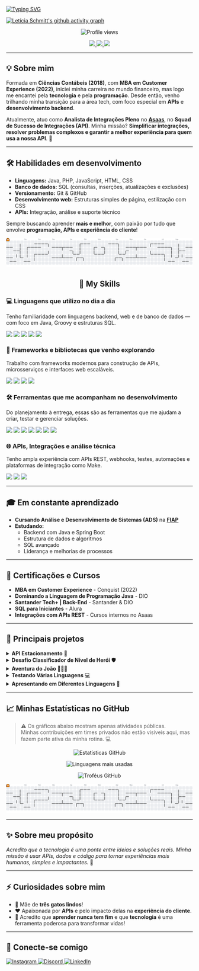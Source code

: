 [![Typing SVG](https://readme-typing-svg.herokuapp.com/?color=67cb57&size=35&center=true&vCenter=true&width=1000&lines=Hello,+my+name+is+Letícia+Schmitt;I'm+a+Software+Development+student;I’m+a+technology+content+creator;Be+Welcome!+:%29)](https://git.io/typing-svg)

[![Letícia Schmitt's github activity graph](https://github-readme-activity-graph.vercel.app/graph?username=leticiaschmitt&bg_color=0d1117&color=67cb57&line=67cb57&point=67cb57&area=true&area_color=67cb57&hide_border=true)](https://github.com/arturbomtempo-dev/)

<p align="center">
  <img src="https://komarev.com/ghpvc/?username=leticiaschmitt&color=ff0000" alt="Profile views" />
</p>

<p align="center">
  <a href="https://www.linkedin.com/in/leticiarochas/">
    <img src="https://img.shields.io/badge/LinkedIn-0077B5?style=for-the-badge&logo=linkedin&logoColor=white" />
  </a>
  <a href="https://github.com/leticiaschmitt">
    <img src="https://img.shields.io/badge/GitHub-181717?style=for-the-badge&logo=github&logoColor=white" />
  </a>
  <a href="https://www.instagram.com/leh_schmitt/">
    <img src="https://img.shields.io/badge/Instagram-E4405F?style=for-the-badge&logo=instagram&logoColor=white" />
  </a>
</p>

---

## 💡 Sobre mim

Formada em **Ciências Contábeis (2018)**, com **MBA em Customer Experience (2022)**, iniciei minha carreira no mundo financeiro, mas logo me encantei pela **tecnologia** e pela **programação**. Desde então, venho trilhando minha transição para a área tech, com foco especial em **APIs** e **desenvolvimento backend**.

Atualmente, atuo como **Analista de Integrações Pleno** no **[Asaas](https://www.asaas.com/)**, no **Squad de Sucesso de Integrações (API)**. Minha missão? **Simplificar integrações, resolver problemas complexos e garantir a melhor experiência para quem usa a nossa API**. 🚀

---

## 🛠️ Habilidades em desenvolvimento

- **Linguagens:** Java, PHP, JavaScript, HTML, CSS  
- **Banco de dados:** SQL (consultas, inserções, atualizações e exclusões)  
- **Versionamento:** Git & GitHub  
- **Desenvolvimento web:** Estruturas simples de página, estilização com CSS  
- **APIs:** Integração, análise e suporte técnico

Sempre buscando aprender **mais e melhor**, com paixão por tudo que envolve **programação, APIs e experiência do cliente**!

<p align="center">
  <img alt="pacman contribution graph" src="https://raw.githubusercontent.com/leticiaschmitt/leticiaschmitt/output/pacman-contribution-graph.svg" />
</p>

<h2 align="center">🧠 My Skills</h2>

<!-- Linguagens de Programação -->
<h3>💻 Linguagens que utilizo no dia a dia</h3>
<p>Tenho familiaridade com linguagens backend, web e de banco de dados — com foco em Java, Groovy e estruturas SQL.</p>

<p align="left">
  <img src="https://img.shields.io/badge/Java-ED8B00?style=for-the-badge&logo=java&logoColor=white" />
  <img src="https://img.shields.io/badge/Groovy-4298B8?style=for-the-badge&logo=apache-groovy&logoColor=white" />
  <img src="https://img.shields.io/badge/TypeScript-3178C6?style=for-the-badge&logo=typescript&logoColor=white" />
  <img src="https://img.shields.io/badge/JavaScript-F7DF1E?style=for-the-badge&logo=javascript&logoColor=black" />
  <img src="https://img.shields.io/badge/SQL-003B57?style=for-the-badge&logo=postgresql&logoColor=white" />
</p>

<!-- Frameworks e Bibliotecas -->
<h3>🚀 Frameworks e bibliotecas que venho explorando</h3>
<p>Trabalho com frameworks modernos para construção de APIs, microsserviços e interfaces web escaláveis.</p>

<p align="left">
  <img src="https://img.shields.io/badge/Spring_Boot-6DB33F?style=for-the-badge&logo=spring-boot&logoColor=white" />
  <img src="https://img.shields.io/badge/NestJS-E0234E?style=for-the-badge&logo=nestjs&logoColor=white" />
  <img src="https://img.shields.io/badge/React-61DAFB?style=for-the-badge&logo=react&logoColor=black" />
  <img src="https://img.shields.io/badge/TailwindCSS-38B2AC?style=for-the-badge&logo=tailwind-css&logoColor=white" />
</p>

<!-- Ferramentas e Plataformas -->
<h3>🛠️ Ferramentas que me acompanham no desenvolvimento</h3>
<p>Do planejamento à entrega, essas são as ferramentas que me ajudam a criar, testar e gerenciar soluções.</p>

<p align="left">
  <img src="https://img.shields.io/badge/Postman-FF6C37?style=for-the-badge&logo=postman&logoColor=white" />
  <img src="https://img.shields.io/badge/Figma-F24E1E?style=for-the-badge&logo=figma&logoColor=white" />
  <img src="https://img.shields.io/badge/VS_Code-007ACC?style=for-the-badge&logo=visual-studio-code&logoColor=white" />
  <img src="https://img.shields.io/badge/Git-F05032?style=for-the-badge&logo=git&logoColor=white" />
  <img src="https://img.shields.io/badge/GitHub-181717?style=for-the-badge&logo=github&logoColor=white" />
  <img src="https://img.shields.io/badge/Linux-FCC624?style=for-the-badge&logo=linux&logoColor=black" />
  <img src="https://img.shields.io/badge/Oracle_SQL_Developer-F80000?style=for-the-badge&logo=oracle&logoColor=white" />
</p>

<!-- APIs, Integrações e Diagnóstico -->
<h3>🌐 APIs, Integrações e análise técnica</h3>
<p>Tenho ampla experiência com APIs REST, webhooks, testes, automações e plataformas de integração como Make.</p>

<p align="left">
  <img src="https://img.shields.io/badge/APIs-FF4500?style=for-the-badge" />
  <img src="https://img.shields.io/badge/Webhooks-000000?style=for-the-badge&logo=hookdeck&logoColor=white" />
  <img src="https://img.shields.io/badge/Databricks-E25A1C?style=for-the-badge&logo=databricks&logoColor=white" />
</p>

---

## 🎓 Em constante aprendizado

- **Cursando Análise e Desenvolvimento de Sistemas (ADS)** na **[FIAP](https://www.fiap.com.br/)**  
- **Estudando:**  
  - Backend com Java e Spring Boot  
  - Estrutura de dados e algoritmos  
  - SQL avançado  
  - Liderança e melhorias de processos  

---

## 📜 Certificações e Cursos

- **MBA em Customer Experience** - Conquist (2022)
- **Dominando a Linguagem de Programação Java** - DIO
- **Santander Tech+ | Back-End** - Santander & DIO
- **SQL para Iniciantes** - Alura
- **Integrações com APIs REST** - Cursos internos no Asaas

---

## 🚀 Principais projetos

<details>
  <summary><strong>API Estacionamento</strong> 🚗</summary>
  <p>
    API completa para gerenciamento de um estacionamento, com **Spring Boot**, **Spring Security** e **PostgreSQL**.  
    <a href="https://github.com/leticiaschmitt/API-Estacionamento">🔗 Ver projeto</a>
  </p>
</details>

<details>
  <summary><strong>Desafio Classificador de Nível de Herói</strong> 🛡️</summary>
  <p>
    Projeto em **Java** para classificar níveis de heróis com base na quantidade de XP.  
    <a href="https://github.com/leticiaschmitt/desafio-classificador-de-nivel-de-heroi">🔗 Ver projeto</a>
  </p>
</details>

<details>
  <summary><strong>Aventura do João 🌳🧙‍♂️</strong></summary>
  <p>
    História interativa em **JavaScript**, **Java** e **C#**, com decisões que mudam o rumo da história!  
    <a href="https://github.com/leticiaschmitt/Estruturas-condicionais">🔗 Ver projeto</a>
  </p>
</details>

<details>
  <summary><strong>Testando Várias Linguagens</strong> 💻</summary>
  <p>
    Entrada e saída de dados, condicionais e interações em **Java**, **JavaScript**, **C#** e **PHP**.  
    <a href="https://github.com/leticiaschmitt/Testando-varias-linguagens">🔗 Ver projeto</a>
  </p>
</details>

<details>
  <summary><strong>Apresentando em Diferentes Linguagens</strong> 📣</summary>
  <p>
    Pequeno programa que coleta e valida dados do usuário, explorando **JavaScript**, **PHP** e **C#**.  
    <a href="https://github.com/leticiaschmitt/Apresentando">🔗 Ver projeto</a>
  </p>
</details>

---

## 📈 Minhas Estatísticas no GitHub

> ⚠️ Os gráficos abaixo mostram apenas atividades públicas.  
> Minhas contribuições em times privados não estão visíveis aqui, mas fazem parte ativa da minha rotina. 💻

<p align="center">
  <img src="https://github-readme-stats.vercel.app/api?username=leticiaschmitt&show_icons=true&theme=radical&bg_color=000000&title_color=E94D5F&text_color=ffffff&icon_color=FF4500&border_color=ff0000" alt="Estatísticas GitHub" />
</p>

<p align="center">
  <img src="https://github-readme-stats.vercel.app/api/top-langs/?username=leticiaschmitt&layout=compact&bg_color=000000&border_color=ff0000&title_color=E94D5F&text_color=ffffff" alt="Linguagens mais usadas" />
</p>

<p align="center">
  <img src="https://github-profile-trophy.vercel.app/?username=leticiaschmitt&theme=dracula&column=3&no-bg=true&no-frame=true" alt="Troféus GitHub" />
</p>

<picture>
  <source media="(prefers-color-scheme: dark)" srcset="https://raw.githubusercontent.com/leticiaschmitt/leticiaschmitt/output/pacman-contribution-graph-dark.svg">
  <source media="(prefers-color-scheme: light)" srcset="https://raw.githubusercontent.com/leticiaschmitt/leticiaschmitt/output/pacman-contribution-graph.svg">
  <img alt="pacman contribution graph" src="https://raw.githubusercontent.com/leticiaschmitt/leticiaschmitt/output/pacman-contribution-graph.svg">
</picture>


---

## ✨ Sobre meu propósito

*Acredito que a tecnologia é uma ponte entre ideias e soluções reais. Minha missão é usar APIs, dados e código para tornar experiências mais humanas, simples e impactantes.* 🚀

---

## ⚡ Curiosidades sobre mim

- 🐾 Mãe de **três gatos lindos**!  
- ❤️ Apaixonada por **APIs** e pelo impacto delas na **experiência do cliente**.  
- 🌱 Acredito que **aprender nunca tem fim** e que **tecnologia** é uma ferramenta poderosa para transformar vidas!

---

## 🤝 Conecte-se comigo

<p align="left">
  <a href="https://www.instagram.com/leh_schmitt/" target="_blank">
    <img src="https://img.shields.io/static/v1?message=Instagram&logo=instagram&label=&color=E4405F&logoColor=white&labelColor=&style=for-the-badge" height="35" alt="Instagram" />
  </a>
  <a href="https://discord.com/channels/@leticiarocha_" target="_blank">
    <img src="https://img.shields.io/static/v1?message=Discord&logo=discord&label=&color=7289DA&logoColor=white&labelColor=&style=for-the-badge" height="35" alt="Discord" />
  </a>
  <a href="https://www.linkedin.com/in/leticiarochas/" target="_blank">
    <img src="https://img.shields.io/static/v1?message=LinkedIn&logo=linkedin&label=&color=0077B5&logoColor=white&labelColor=&style=for-the-badge" height="35" alt="LinkedIn" />
  </a>
</p>

